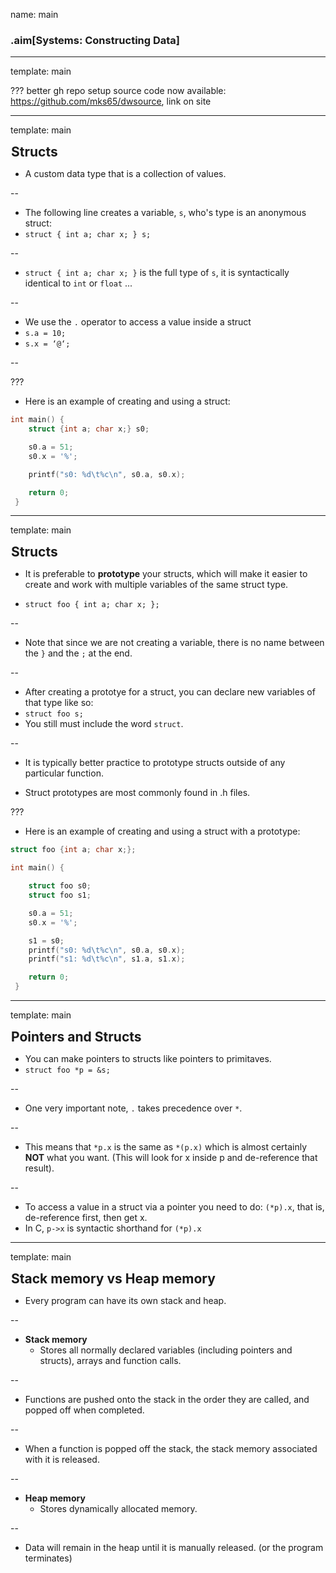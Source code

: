 name: main

### .aim[Systems: Constructing Data]
<style>
.aim {
font-size: .75em;
border-bottom: 1px solid lightgray;
margin: 1px;
}
.remark-inline-code {
  background-color: lightgray;
  border-radius: 3px;
  padding-left: 2px;
  padding-right: 2px;
}
h4 {
font-size: 1.5em;
margin: 1px;
}
</style>
---
template: main

???
better gh repo setup
source code now available: https://github.com/mks65/dwsource, link on site

---
template: main

#### Structs

* A custom data type that is a collection of values.

--

* The following line creates a variable, `s`, who's type is an anonymous struct:
 * `struct { int a; char x; } s;`

--

 * `struct { int a; char x; }` is the full type of `s`, it is syntactically identical to `int` or `float` ...

--

* We use the `.` operator to access a value inside a struct
 * `s.a = 10;`
 * `s.x = ‘@‘;`

--

???
* Here is an example of creating and using a struct:
 ```C
 int main() {
     struct {int a; char x;} s0;

     s0.a = 51;
     s0.x = '%';

     printf("s0: %d\t%c\n", s0.a, s0.x);

     return 0;
  }
 ```

---
template: main

#### Structs

* It is preferable to __prototype__ your structs, which will make it easier to create and work with multiple variables of the same struct type.

 * `struct foo { int a; char x; };`

--

 * Note that since we are not creating a variable, there is no name between the `}` and the `;` at the end.

--

* After creating a prototye for a struct, you can declare new variables of that type like so:
 * `struct foo s;`
 * You still must include the word `struct`.

--

- It is typically better practice to prototype structs outside of any particular function.

* Struct prototypes are most commonly found in .h files.

???
* Here is an example of creating and using a struct with a prototype:
 ```C
 struct foo {int a; char x;};

 int main() {

     struct foo s0;
     struct foo s1;

     s0.a = 51;
     s0.x = '%';

     s1 = s0;
     printf("s0: %d\t%c\n", s0.a, s0.x);
     printf("s1: %d\t%c\n", s1.a, s1.x);

     return 0;
  }
 ```
---
template: main

#### Pointers and Structs

* You can make pointers to structs like pointers to primitaves.
 * `struct foo *p = &s;`

--

* One very important note, `.` takes precedence over `*`.

--

 * This means that `*p.x` is the same as `*(p.x)` which is almost certainly __NOT__ what you want. (This will look for x inside p and de-reference that result).

--

 * To access a value in a struct via a pointer you need to do: `(*p).x`, that is, de-reference first, then get x.
 * In C, `p->x` is syntactic shorthand for `(*p).x`

---
template: main

#### Stack memory vs Heap memory

- Every program can have its own stack and heap.

--

- __Stack memory__
  - Stores all normally declared variables (including pointers and structs), arrays and function calls.

--

  - Functions are pushed onto the stack in the order they are called, and popped off when completed.

--
  - When a function is popped off the stack, the stack memory associated with it is released.

--

- __Heap memory__
  - Stores dynamically allocated memory.

--

  - Data will remain in the heap until it is manually released. (or the program terminates)

